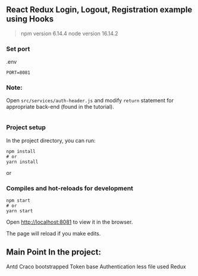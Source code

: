 ## React Redux Login, Logout, Registration example using Hooks

> npm version 6.14.4
>node version 16.14.2

### Set port

.env

```
PORT=8081
```

### Note:

Open `src/services/auth-header.js` and modify `return` statement for appropriate back-end (found in the tutorial).

```js

```

### Project setup

In the project directory, you can run:

```
npm install
# or
yarn install
```

or

### Compiles and hot-reloads for development

```
npm start
# or
yarn start
```

Open [http://localhost:8081](http://localhost:8081) to view it in the browser.

The page will reload if you make edits.

## Main Point In the project:

Antd
Craco
bootstrapped
Token base Authentication
less file used
Redux
